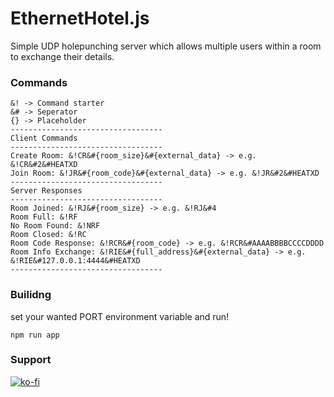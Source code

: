 # EthernetHotel.js
Simple UDP holepunching server which allows multiple users within a room to exchange their details.
### Commands
```
&! -> Command starter
&# -> Seperator
{} -> Placeholder
----------------------------------
Client Commands
----------------------------------
Create Room: &!CR&#{room_size}&#{external_data} -> e.g. &!CR&#2&#HEATXD
Join Room: &!JR&#{room_code}&#{external_data} -> e.g. &!JR&#2&#HEATXD
----------------------------------
Server Responses
----------------------------------
Room Joined: &!RJ&#{room_size} -> e.g. &!RJ&#4
Room Full: &!RF
No Room Found: &!NRF
Room Closed: &!RC
Room Code Response: &!RCR&#{room_code} -> e.g. &!RCR&#AAAABBBBCCCCDDDD
Room Info Exchange: &!RIE&#{full_address}&#{external_data} -> e.g. &!RIE&#127.0.0.1:4444&#HEATXD
----------------------------------
```
### Builidng
set your wanted PORT environment variable and run!
```
npm run app
```
### Support
[![ko-fi](https://ko-fi.com/img/githubbutton_sm.svg)](https://ko-fi.com/S6S1BV6TH)
